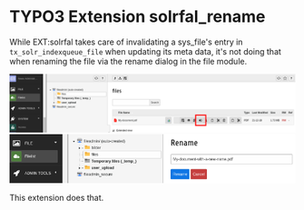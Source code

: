 # TYPO3 Extension solrfal_rename

While EXT:solrfal takes care of invalidating a sys_file's entry in `tx_solr_indexqueue_file` when updating its meta data, it's not doing that when renaming the file via the rename dialog in the file module.

![File module](file-module.png)
![Rename in file module](file-module-rename-file.png)

This extension does that.
